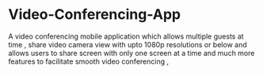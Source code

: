 # Video-Conferencing-App
A video conferencing mobile application which allows multiple guests at time , share video camera view with upto 1080p  resolutions or below and allows users to share screen with only one screen at a time and much more features to facilitate smooth video conferencing ,

